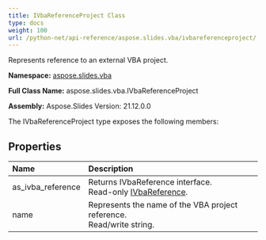 ```yaml
---
title: IVbaReferenceProject Class
type: docs
weight: 100
url: /python-net/api-reference/aspose.slides.vba/ivbareferenceproject/
---
```


Represents reference to an external VBA project.

**Namespace:** [aspose.slides.vba](/slides/python-net/api-reference/aspose.slides.vba/)

**Full Class Name:** aspose.slides.vba.IVbaReferenceProject

**Assembly:**  Aspose.Slides Version: 21.12.0.0

The IVbaReferenceProject type exposes the following members:
## **Properties**
|**Name**|**Description**|
| :- | :- |
|as_ivba_reference|Returns IVbaReference interface.<br/>            Read-only [IVbaReference](/slides/python-net/api-reference/aspose.slides.vba/ivbareference/).|
|name|Represents the name of the VBA project reference.<br/>            Read/write string.|
